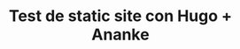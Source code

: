 ---
title: "Test de static site con Hugo + Ananke"

description: "Test sitio estático."

featured_image: '/images/spider.jpg'
---